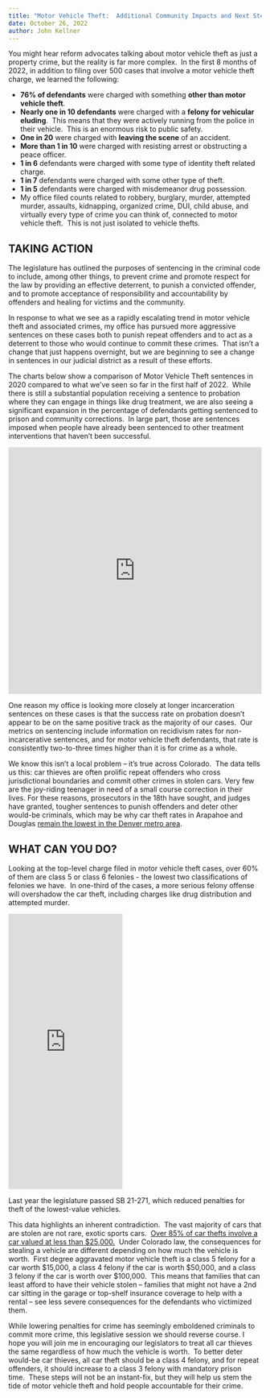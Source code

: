 ```yaml
---
title: "Motor Vehicle Theft:  Additional Community Impacts and Next Steps"
date: October 26, 2022
author: John Kellner
---
```

You might hear reform advocates talking about motor vehicle theft as just a property crime, but the reality is far more complex.  In the first 8 months of 2022, in addition to filing over 500 cases that involve a motor vehicle theft charge, we learned the following:

* **76% of defendants** were charged with something **other than motor vehicle theft**.
* **Nearly one in 10 defendants** were charged with a **felony for vehicular eluding**.  This means that they were actively running from the police in their vehicle.  This is an enormous risk to public safety.  
* **One in 20** were charged with **leaving the scene** of an accident.
* **More than 1 in 10** were charged with resisting arrest or obstructing a peace officer.
* **1 in 6** defendants were charged with some type of identity theft related charge.
* **1 in 7** defendants were charged with some other type of theft.
* **1 in 5** defendants were charged with misdemeanor drug possession.
* My office filed counts related to robbery, burglary, murder, attempted murder, assaults, kidnapping, organized crime, DUI, child abuse, and virtually every type of crime you can think of, connected to motor vehicle theft.  This is not just isolated to vehicle thefts.

## TAKING ACTION

The legislature has outlined the purposes of sentencing in the criminal code to include, among other things, to prevent crime and promote respect for the law by providing an effective deterrent, to punish a convicted offender, and to promote acceptance of responsibility and accountability by offenders and healing for victims and the community.   

In response to what we see as a rapidly escalating trend in motor vehicle theft and associated crimes, my office has pursued more aggressive sentences on these cases both to punish repeat offenders and to act as a deterrent to those who would continue to commit these crimes.  That isn’t a change that just happens overnight, but we are beginning to see a change in sentences in our judicial district as a result of these efforts.  

The charts below show a comparison of Motor Vehicle Theft sentences in 2020 compared to what we’ve seen so far in the first half of 2022.  While there is still a substantial population receiving a sentence to probation where they can engage in things like drug treatment, we are also seeing a significant expansion in the percentage of defendants getting sentenced to prison and community corrections.  In large part, those are sentences imposed when people have already been sentenced to other treatment interventions that haven’t been successful. 

<iframe title="Sentences imposed on Motor Vehicle Theft Cases - 2020 vs 2022" aria-label="Multiple Pies" id="datawrapper-chart-pCj42" src="https://datawrapper.dwcdn.net/pCj42/1/" scrolling="no" frameborder="0" style="width: 0; min-width: 100% !important; border: none;" height="490"></iframe><script type="text/javascript">!function(){"use strict";window.addEventListener("message",(function(e){if(void 0!==e.data["datawrapper-height"]){var t=document.querySelectorAll("iframe");for(var a in e.data["datawrapper-height"])for(var r=0;r<t.length;r++){if(t[r].contentWindow===e.source)t[r].style.height=e.data["datawrapper-height"][a]+"px"}}}))}();
</script>

One reason my office is looking more closely at longer incarceration sentences on these cases is that the success rate on probation doesn’t appear to be on the same positive track as the majority of our cases.  Our metrics on sentencing include information on recidivism rates for non-incarcerative sentences, and for motor vehicle theft defendants, that rate is consistently two-to-three times higher than it is for crime as a whole.

We know this isn’t a local problem – it’s true across Colorado.  The data tells us this: car thieves are often prolific repeat offenders who cross jurisdictional boundaries and commit other crimes in stolen cars. Very few are the joy-riding teenager in need of a small course correction in their lives. For these reasons, prosecutors in the 18th have sought, and judges have granted, tougher sentences to punish offenders and deter other would-be criminals, which may be why car theft rates in Arapahoe and Douglas [remain the lowest in the Denver metro area](https://commonsenseinstituteco.org/wp-content/uploads/2022/09/CSI_CO_REPORT_CAR-THEFT_FINAL-2.pdf').

## WHAT CAN YOU DO?

Looking at the top-level charge filed in motor vehicle theft cases, over 60% of them are class 5 or class 6 felonies - the lowest two classifications of felonies we have.  In one-third of the cases, a more serious felony offense will overshadow the car theft, including charges like drug distribution and attempted murder.

<iframe title="Top Charge Level - Cases Including MVT" aria-label="Pie Chart" id="datawrapper-chart-8iCDh" src="https://datawrapper.dwcdn.net/8iCDh/1/" scrolling="no" frameborder="0" style="width: 0; min-width: 45% !important; border: none;" height="547"></iframe><script type="text/javascript">!function(){"use strict";window.addEventListener("message",(function(e){if(void 0!==e.data["datawrapper-height"]){var t=document.querySelectorAll("iframe");for(var a in e.data["datawrapper-height"])for(var r=0;r<t.length;r++){if(t[r].contentWindow===e.source)t[r].style.height=e.data["datawrapper-height"][a]+"px"}}}))}();</script>

Last year the legislature passed SB 21-271, which reduced penalties for theft of the lowest-value vehicles.  

This data highlights an inherent contradiction.  The vast majority of cars that are stolen are not rare, exotic sports cars.  [Over 85% of car thefts involve a car valued at less than $25,000.](https://denvergazette.com/premium/colorado-car-thefts-the-stuff-were-doing-if-youre-gonna-grade-it-its-an-f/article_20b22118-2fa3-11ed-bca5-47ad932e2fe5.html)  Under Colorado law, the consequences for stealing a vehicle are different depending on how much the vehicle is worth.  First degree aggravated motor vehicle theft is a class 5 felony for a car worth $15,000, a class 4 felony if the car is worth $50,000, and a class 3 felony if the car is worth over $100,000.  This means that families that can least afford to have their vehicle stolen – families that might not have a 2nd car sitting in the garage or top-shelf insurance coverage to help with a rental – see less severe consequences for the defendants who victimized them.

While lowering penalties for crime has seemingly emboldened criminals to commit more crime, this legislative session we should reverse course. I hope you will join me in encouraging our legislators to treat all car thieves the same regardless of how much the vehicle is worth.  To better deter would-be car thieves, all car theft should be a class 4 felony, and for repeat offenders, it should increase to a class 3 felony with mandatory prison time.  These steps will not be an instant-fix, but they will help us stem the tide of motor vehicle theft and hold people accountable for their crime.